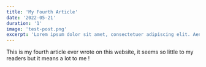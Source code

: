 ```yaml
---
title: 'My Fourth Article'
date: '2022-05-21'
duration: '1'
image: 'test-post.png'
excerpt: 'Lorem ipsum dolor sit amet, consectetuer adipiscing elit. Aenean commodo ligula eget dolor. Aenean massa. Cum sociis natoque penatibus et magnis dis p'
---
```


This is my fourth article ever wrote on this website, it seems so little to my readers but it means a lot to me !
